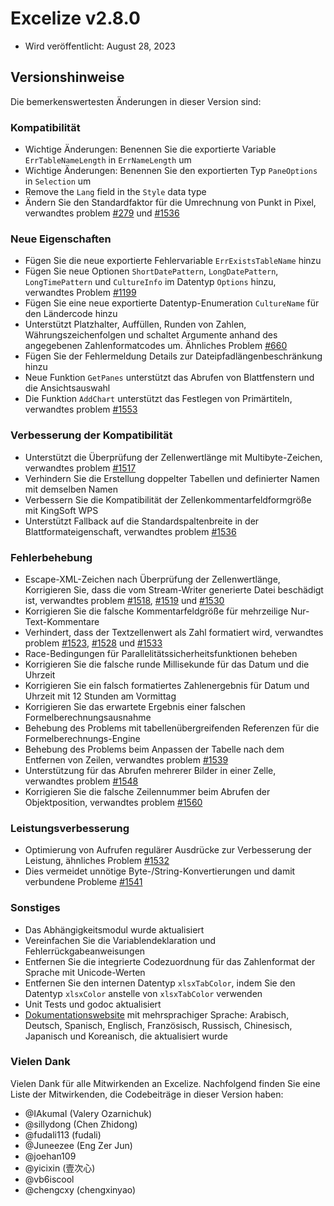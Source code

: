 # Excelize v2.8.0

* Wird veröffentlicht: August 28, 2023

## Versionshinweise

Die bemerkenswertesten Änderungen in dieser Version sind:

### Kompatibilität

* Wichtige Änderungen: Benennen Sie die exportierte Variable `ErrTableNameLength` in `ErrNameLength` um
* Wichtige Änderungen: Benennen Sie den exportierten Typ `PaneOptions` in `Selection` um
* Remove the `Lang` field in the `Style` data type
* Ändern Sie den Standardfaktor für die Umrechnung von Punkt in Pixel, verwandtes problem [#279](https://github.com/xuri/excelize/issues/279) und [#1536](https://github.com/xuri/excelize/issues/1536)

### Neue Eigenschaften

* Fügen Sie die neue exportierte Fehlervariable `ErrExistsTableName` hinzu
* Fügen Sie neue Optionen `ShortDatePattern`, `LongDatePattern`, `LongTimePattern` und `CultureInfo` im Datentyp `Options` hinzu, verwandtes Problem [#1199](https://github.com/xuri/excelize/issues/1199)
* Fügen Sie eine neue exportierte Datentyp-Enumeration `CultureName` für den Ländercode hinzu
* Unterstützt Platzhalter, Auffüllen, Runden von Zahlen, Währungszeichenfolgen und schaltet Argumente anhand des angegebenen Zahlenformatcodes um. Ähnliches Problem [#660](https://github.com/xuri/excelize/issues/660)
* Fügen Sie der Fehlermeldung Details zur Dateipfadlängenbeschränkung hinzu
* Neue Funktion `GetPanes` unterstützt das Abrufen von Blattfenstern und die Ansichtsauswahl
* Die Funktion `AddChart` unterstützt das Festlegen von Primärtiteln, verwandtes problem [#1553](https://github.com/xuri/excelize/issues/1553)

### Verbesserung der Kompatibilität

* Unterstützt die Überprüfung der Zellenwertlänge mit Multibyte-Zeichen, verwandtes problem [#1517](https://github.com/xuri/excelize/issues/1517)
* Verhindern Sie die Erstellung doppelter Tabellen und definierter Namen mit demselben Namen
* Verbessern Sie die Kompatibilität der Zellenkommentarfeldformgröße mit KingSoft WPS
* Unterstützt Fallback auf die Standardspaltenbreite in der Blattformateigenschaft, verwandtes problem [#1536](https://github.com/xuri/excelize/issues/1536)

### Fehlerbehebung

* Escape-XML-Zeichen nach Überprüfung der Zellenwertlänge, Korrigieren Sie, dass die vom Stream-Writer generierte Datei beschädigt ist, verwandtes problem [#1518](https://github.com/xuri/excelize/issues/1518), [#1519](https://github.com/xuri/excelize/issues/1519) und [#1530](https://github.com/xuri/excelize/issues/1530)
* Korrigieren Sie die falsche Kommentarfeldgröße für mehrzeilige Nur-Text-Kommentare
* Verhindert, dass der Textzellenwert als Zahl formatiert wird, verwandtes problem [#1523](https://github.com/xuri/excelize/issues/1523), [#1528](https://github.com/xuri/excelize/issues/1528) und [#1533](https://github.com/xuri/excelize/issues/1533)
* Race-Bedingungen für Parallelitätssicherheitsfunktionen beheben
* Korrigieren Sie die falsche runde Millisekunde für das Datum und die Uhrzeit
* Korrigieren Sie ein falsch formatiertes Zahlenergebnis für Datum und Uhrzeit mit 12 Stunden am Vormittag
* Korrigieren Sie das erwartete Ergebnis einer falschen Formelberechnungsausnahme
* Behebung des Problems mit tabellenübergreifenden Referenzen für die Formelberechnungs-Engine
* Behebung des Problems beim Anpassen der Tabelle nach dem Entfernen von Zeilen, verwandtes problem [#1539](https://github.com/xuri/excelize/issues/1539)
* Unterstützung für das Abrufen mehrerer Bilder in einer Zelle, verwandtes problem [#1548](https://github.com/xuri/excelize/issues/1548)
* Korrigieren Sie die falsche Zeilennummer beim Abrufen der Objektposition, verwandtes problem [#1560](https://github.com/xuri/excelize/issues/1560)

### Leistungsverbesserung

* Optimierung von Aufrufen regulärer Ausdrücke zur Verbesserung der Leistung, ähnliches Problem [#1532](https://github.com/xuri/excelize/issues/1532)
* Dies vermeidet unnötige Byte-/String-Konvertierungen und damit verbundene Probleme [#1541](https://github.com/xuri/excelize/issues/1541)

### Sonstiges

* Das Abhängigkeitsmodul wurde aktualisiert
* Vereinfachen Sie die Variablendeklaration und Fehlerrückgabeanweisungen
* Entfernen Sie die integrierte Codezuordnung für das Zahlenformat der Sprache mit Unicode-Werten
* Entfernen Sie den internen Datentyp `xlsxTabColor`, indem Sie den Datentyp `xlsxColor` anstelle von `xlsxTabColor` verwenden
* Unit Tests und godoc aktualisiert
* [Dokumentationswebsite](https://xuri.me/excelize) mit mehrsprachiger Sprache: Arabisch, Deutsch, Spanisch, Englisch, Französisch, Russisch, Chinesisch, Japanisch und Koreanisch, die aktualisiert wurde

### Vielen Dank

Vielen Dank für alle Mitwirkenden an Excelize. Nachfolgend finden Sie eine Liste der Mitwirkenden, die Codebeiträge in dieser Version haben:

* @IAkumaI (Valery Ozarnichuk)
* @sillydong (Chen Zhidong)
* @fudali113 (fudali)
* @Juneezee (Eng Zer Jun)
* @joehan109
* @yicixin (壹次心)
* @vb6iscool
* @chengcxy (chengxinyao)
